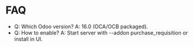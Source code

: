 # FAQ

- Q: Which Odoo version? A: 16.0 (OCA/OCB packaged).
- Q: How to enable? A: Start server with --addon purchase_requisition or install in UI.
